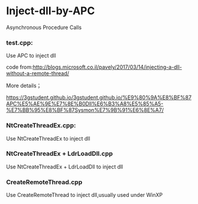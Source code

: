 # Inject-dll-by-APC
Asynchronous Procedure Calls

### test.cpp:

Use APC to inject dll

code from:http://blogs.microsoft.co.il/pavely/2017/03/14/injecting-a-dll-without-a-remote-thread/

More details；

https://3gstudent.github.io/3gstudent.github.io/%E9%80%9A%E8%BF%87APC%E5%AE%9E%E7%8E%B0Dll%E6%B3%A8%E5%85%A5-%E7%BB%95%E8%BF%87Sysmon%E7%9B%91%E6%8E%A7/


### NtCreateThreadEx.cpp:

Use NtCreateThreadEx to inject dll

###  NtCreateThreadEx + LdrLoadDll.cpp

Use NtCreateThreadEx + LdrLoadDll to inject dll

###  CreateRemoteThread.cpp

Use CreateRemoteThread to inject dll,usually used under WinXP
